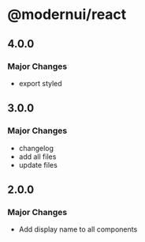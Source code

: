 # @modernui/react

## 4.0.0

### Major Changes

- export styled

## 3.0.0

### Major Changes

- changelog
- add all files
- update files

## 2.0.0

### Major Changes

- Add display name to all components
